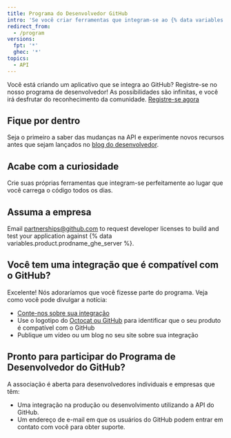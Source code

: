 ```yaml
---
title: Programa do Desenvolvedor GitHub
intro: 'Se você criar ferramentas que integram-se ao {% data variables.product.prodname_dotcom %}, você poderá participar do Programa de Desenvolvedor do {% data variables.product.prodname_dotcom %}.'
redirect_from:
  - /program
versions:
  fpt: '*'
  ghec: '*'
topics:
  - API
---
```


Você está criando um aplicativo que se integra ao GitHub? Registre-se no nosso programa de desenvolvedor! As possibilidades são infinitas, e você irá desfrutar do reconhecimento da comunidade. [Registre-se agora](https://github.com/developer/register)

## Fique por dentro

Seja o primeiro a saber das mudanças na API e experimente novos recursos antes que sejam lançados no [blog do desenvolvedor](https://developer.github.com/changes/).

## Acabe com a curiosidade

Crie suas próprias ferramentas que integram-se perfeitamente ao lugar que você carrega o código todos os dias.

## Assuma a empresa

Email <a href="mailto:partnerships@github.com">partnerships@github.com</a> to request developer licenses to build and test your application against {% data variables.product.prodname_ghe_server %}.


## Você tem uma integração que é compatível com o GitHub?

Excelente! Nós adoraríamos que você fizesse parte do programa. Veja como você pode divulgar a notícia:</p>
* [Conte-nos sobre sua integração](https://github.com/contact?form[subject]=New+GitHub+Integration)
* Use o logotipo do [Octocat ou GitHub](https://github.com/logos) para identificar que o seu produto é compatível com o GitHub
* Publique um vídeo ou um blog no seu site sobre sua integração

## Pronto para participar do Programa de Desenvolvedor do GitHub?</h3>

A associação é aberta para desenvolvedores individuais e empresas que têm:

* Uma integração na produção ou desenvolvimento utilizando a API do GitHub.
* Um endereço de e-mail em que os usuários do GitHub podem entrar em contato com você para obter suporte.
